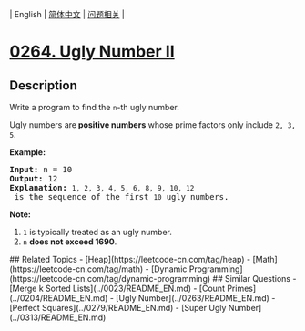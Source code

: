 
| English | [简体中文](README.md) | [问题相关](QUESTION.md) |
# [0264. Ugly Number II](https://leetcode-cn.com/problems/ugly-number-ii/)
## Description
<p>Write a program to find the <code>n</code>-th ugly number.</p>

<p>Ugly numbers are<strong> positive numbers</strong> whose prime factors only include <code>2, 3, 5</code>.&nbsp;</p>

<p><strong>Example:</strong></p>

<pre>
<strong>Input:</strong> n = 10
<strong>Output:</strong> 12
<strong>Explanation: </strong><code>1, 2, 3, 4, 5, 6, 8, 9, 10, 12</code> is the sequence of the first <code>10</code> ugly numbers.</pre>

<p><strong>Note: </strong>&nbsp;</p>

<ol>
	<li><code>1</code> is typically treated as an ugly number.</li>
	<li><code>n</code> <b>does not exceed 1690</b>.</li>
</ol>
## Related Topics
- [Heap](https://leetcode-cn.com/tag/heap)
- [Math](https://leetcode-cn.com/tag/math)
- [Dynamic Programming](https://leetcode-cn.com/tag/dynamic-programming)
## Similar Questions
- [Merge k Sorted Lists](../0023/README_EN.md)
- [Count Primes](../0204/README_EN.md)
- [Ugly Number](../0263/README_EN.md)
- [Perfect Squares](../0279/README_EN.md)
- [Super Ugly Number](../0313/README_EN.md)
